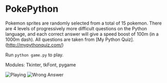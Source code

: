 # PokePython
Pokemon sprites are randomly selected from a total of 15 pokemon. There are 4 levels of progressively more difficult questions on the Python language, and each correct answer will give a speed boost of 100m (in a 1000m dash). All questions are taken from [My Python Quiz]. (http://mypythonquiz.com/)

Run `python game.py` to play.

Modules: Tkinter, tkFont, pygame

![Playing](/../screenshots/screenshot1.png "Playing")
![Wrong Answer](/../screenshots/screenshot2.png "Wrong Answer")
